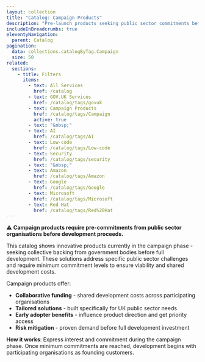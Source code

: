 ```yaml
---
layout: collection
title: "Catalog: Campaign Products"
description: "Pre-launch products seeking public sector commitments before development - innovative solutions requiring collective backing"
includeInBreadcrumbs: true
eleventyNavigation:
  parent: Catalog
pagination:
  data: collections.catalogByTag.Campaign
  size: 50
related:
  sections:
    - title: Filters
      items:
        - text: All Services
          href: /catalog
        - text: GOV.UK Services
          href: /catalog/tags/govuk
        - text: Campaign Products
          href: /catalog/tags/Campaign
          active: true
        - text: "&nbsp;"
        - text: AI
          href: /catalog/tags/AI
        - text: Low-code
          href: /catalog/tags/Low-code
        - text: Security
          href: /catalog/tags/security
        - text: "&nbsp;"
        - text: Amazon
          href: /catalog/tags/Amazon
        - text: Google
          href: /catalog/tags/Google
        - text: Microsoft
          href: /catalog/tags/Microsoft
        - text: Red Hat
          href: /catalog/tags/Red%20Hat
---
```


⚠️ **Campaign products require pre-commitments from public sector organisations before development proceeds.**

This catalog shows innovative products currently in the campaign phase - seeking collective backing from government bodies before full development. These solutions address specific public sector challenges and require minimum commitment levels to ensure viability and shared development costs.

Campaign products offer:

- **Collaborative funding** - shared development costs across participating organisations
- **Tailored solutions** - built specifically for UK public sector needs
- **Early adopter benefits** - influence product direction and get priority access
- **Risk mitigation** - proven demand before full development investment

**How it works**: Express interest and commitment during the campaign phase. Once minimum commitments are reached, development begins with participating organisations as founding customers.
